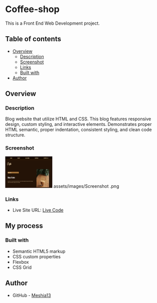 # Coffee-shop

This is a Front End Web Development project.

## Table of contents

- [Overview](#overview)
  - [Description](#description)
  - [Screenshot](#screenshot)
  - [Links](#links)
  - [Built with](#built-with)
- [Author](#author)


## Overview

### Description

Blog website that utilize HTML and CSS. This blog features responsive design, custom styling, and interactive elements. Demonstrates proper HTML semantic, proper indentation, consistent styling, and clean code structure.

### Screenshot

<img src="assets/images/Screenshot .png" width="150" height="100">
assets/images/Screenshot .png

### Links

- Live Site URL: [Live Code](https://meshia13.github.io/coffee_shop/)

## My process

### Built with

- Semantic HTML5 markup
- CSS custom properties
- Flexbox
- CSS Grid


## Author

- GitHub - [Meshia13](https://github.com/Meshia13)

